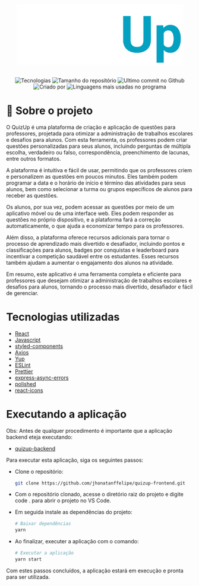 <div align="center">
  <img width="450px" src="https://raw.githubusercontent.com/jhonatanffelipe/quizup-frontend/master/src/assets/logoWhite.png" />
  <br/>
  <br/>
</div>

<p align="center">
   <img alt="Tecnologias" src="https://img.shields.io/github/languages/count/jhonatanffelipe/quizup-backend?color=04a1c1">
   <img alt="Tamanho do repositório" src="https://img.shields.io/github/repo-size/jhonatanffelipe/quizup-backend?color=04a1c1">
   <img alt="Ultimo commit no Github" src="https://img.shields.io/github/last-commit/jhonatanffelipe/quizup-backend?color=04a1c1">
   <img alt="Criado por" src="https://img.shields.io/badge/made%20by-jhonatanffelipe-%20?color=04a1c1">
   <img alt="Linguagens mais usadas no programa" src="https://img.shields.io/github/languages/top/jhonatanffelipe/quizup-backend?color=04a1c1">
</p>

# :rocket: Sobre o projeto

O QuizUp é uma plataforma de criação e aplicação de questões para professores, projetada para otimizar a administração de trabalhos escolares e desafios para alunos. Com esta ferramenta, os professores podem criar questões personalizadas para seus alunos, incluindo perguntas de múltipla escolha, verdadeiro ou falso, correspondência, preenchimento de lacunas, entre outros formatos.

A plataforma é intuitiva e fácil de usar, permitindo que os professores criem e personalizem as questões em poucos minutos. Eles também podem programar a data e o horário de início e término das atividades para seus alunos, bem como selecionar a turma ou grupos específicos de alunos para receber as questões.

Os alunos, por sua vez, podem acessar as questões por meio de um aplicativo móvel ou de uma interface web. Eles podem responder as questões no próprio dispositivo, e a plataforma fará a correção automaticamente, o que ajuda a economizar tempo para os professores.

Além disso, a plataforma oferece recursos adicionais para tornar o processo de aprendizado mais divertido e desafiador, incluindo pontos e classificações para alunos, badges por conquistas e leaderboard para incentivar a competição saudável entre os estudantes. Esses recursos também ajudam a aumentar o engajamento dos alunos na atividade.

Em resumo, este aplicativo é uma ferramenta completa e eficiente para professores que desejam otimizar a administração de trabalhos escolares e desafios para alunos, tornando o processo mais divertido, desafiador e fácil de gerenciar.
    
# Tecnologias utilizadas

- [React](https://pt-br.reactjs.org/)
- [Javascript](https://developer.mozilla.org/pt-BR/docs/Learn/JavaScript/First_steps/What_is_JavaScript)
- [styled-components](https://styled-components.com/)
- [Axios](https://axios-http.com/ptbr/docs/intro)
- [Yup](https://www.npmjs.com/package/yup)
- [ESLint](https://eslint.org/)
- [Prettier](https://prettier.io/)
- [express-async-errors](https://www.npmjs.com/package/express-async-errors)
- [polished](https://www.npmjs.com/package/polished)
- [react-icons](https://react-icons.github.io/react-icons/icons?name=fi)

# Executando a aplicação

Obs: Antes de qualquer procedimento é importante que a aplicação backend eteja executando:

- [quizup-backend](https://github.com/jhonatanffelipe/quizup-backend.git)

Para executar esta aplicação, siga os seguintes passos:

- Clone o repositório:

  ```bash
  git clone https://github.com/jhonatanffelipe/quizup-frontend.git

  ```

- Com o repositório clonado, acesse o diretório raiz do projeto e digite code . para abrir o projeto no VS Code.

- Em seguida instale as dependências do projeto:

  ```bash
  # Baixar dependências
  yarn
  ```

- Ao finalizar, executer a aplicação com o comando:

  ```bash
  # Executar a aplicação
  yarn start
  ```

Com estes passos concluídos, a aplicação estará em execução e pronta para ser utilizada.
